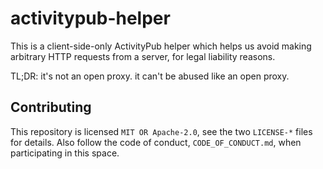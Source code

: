 activitypub-helper
==================

This is a client-side-only ActivityPub helper which helps us avoid making
arbitrary HTTP requests from a server, for legal liability reasons.

TL;DR: it's not an open proxy. it can't be abused like an open proxy.

## Contributing

This repository is licensed `MIT OR Apache-2.0`, see the two `LICENSE-*` files
for details. Also follow the code of conduct, `CODE_OF_CONDUCT.md`, when
participating in this space.

